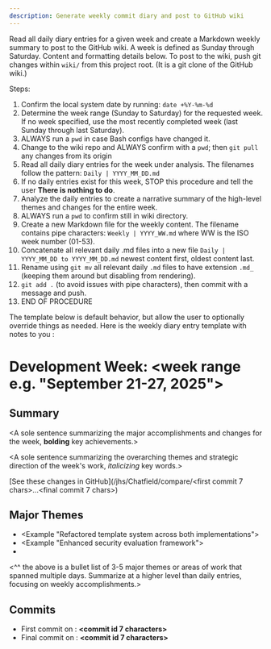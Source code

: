 ```yaml
---
description: Generate weekly commit diary and post to GitHub wiki
---
```


Read all daily diary entries for a given week and create a Markdown weekly summary to post to the GitHub wiki. A week is defined as Sunday through Saturday. Content and formatting details below. To post to the wiki, push git changes within `wiki/` from this project root. (It is a git clone of the GitHub wiki.)

Steps:

1. Confirm the local system date by running: `date +%Y-%m-%d`
2. Determine the week range (Sunday to Saturday) for the requested week. If no week specified, use the most recently completed week (last Sunday through last Saturday).
3. ALWAYS run a `pwd` in case Bash configs have changed it.
4. Change to the wiki repo and ALWAYS confirm with a `pwd`; then `git pull` any changes from its origin
5. Read all daily diary entries for the week under analysis. The filenames follow the pattern: `Daily | YYYY_MM_DD.md`
6. If no daily entries exist for this week, STOP this procedure and tell the user **There is nothing to do**.
7. Analyze the daily entries to create a narrative summary of the high-level themes and changes for the entire week.
8. ALWAYS run a `pwd` to confirm still in wiki directory.
9. Create a new Markdown file for the weekly content. The filename contains pipe characters: `Weekly | YYYY_WW.md` where WW is the ISO week number (01-53).
10. Concatenate all relevant daily .md files into a new file `Daily | YYYY_MM_DD to YYYY_MM_DD.md` newest content first, oldest content last.
11. Rename using `git mv` all relevant daily `.md` files to have extension `.md_` (keeping them around but disabling from rendering).
10. `git add .` (to avoid issues with pipe characters), then commit with a message and push.
11. END OF PROCEDURE

The template below is default behavior, but allow the user to optionally override things as needed. Here is the weekly diary entry template with notes to you <in angle brackets>:

# Development Week: <week range e.g. "September 21-27, 2025">

## Summary

<A sole sentence summarizing the major accomplishments and changes for the week, **bolding** key achievements.>

<A sole sentence summarizing the overarching themes and strategic direction of the week's work, *italicizing* key words.>

[See these changes in GitHub](/jhs/Chatfield/compare/<first commit 7 chars>...<final commit 7 chars>)

## Major Themes

* <Example "Refactored template system across both implementations">
* <Example "Enhanced security evaluation framework">
* <Etc>
<^^ the above is a bullet list of 3-5 major themes or areas of work that spanned multiple days. Summarize at a higher level than daily entries, focusing on weekly accomplishments.>

## Commits

* First commit on <day of week>: **<commit id 7 characters>**
* Final commit on <day of week>: **<commit id 7 characters>**
